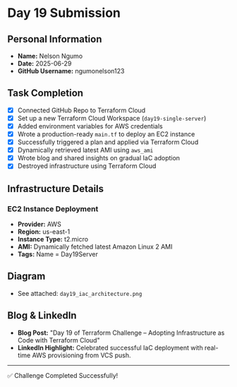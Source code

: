# Day 19 Submission

## Personal Information
- **Name:** Nelson Ngumo
- **Date:** 2025-06-29
- **GitHub Username:** ngumonelson123

## Task Completion
- [x] Connected GitHub Repo to Terraform Cloud
- [x] Set up a new Terraform Cloud Workspace (`day19-single-server`)
- [x] Added environment variables for AWS credentials
- [x] Wrote a production-ready `main.tf` to deploy an EC2 instance
- [x] Successfully triggered a plan and applied via Terraform Cloud
- [x] Dynamically retrieved latest AMI using `aws_ami`
- [x] Wrote blog and shared insights on gradual IaC adoption
- [x] Destroyed infrastructure using Terraform Cloud

## Infrastructure Details

### EC2 Instance Deployment
- **Provider:** AWS
- **Region:** us-east-1
- **Instance Type:** t2.micro
- **AMI:** Dynamically fetched latest Amazon Linux 2 AMI
- **Tags:** Name = Day19Server

## Diagram
- See attached: `day19_iac_architecture.png`

## Blog & LinkedIn
- **Blog Post:** "Day 19 of Terraform Challenge – Adopting Infrastructure as Code with Terraform Cloud"
- **LinkedIn Highlight:** Celebrated successful IaC deployment with real-time AWS provisioning from VCS push.

---

✅ Challenge Completed Successfully!
